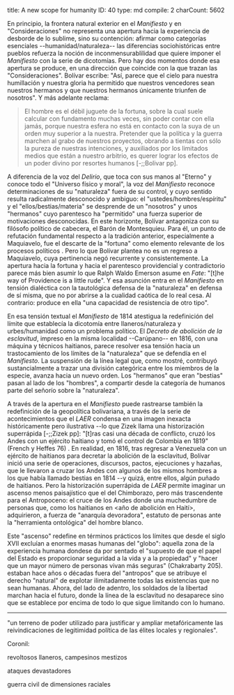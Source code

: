 title:          ​A new scope for humanity
ID:             40
type:           md
compile:        2
charCount:      5602


En principio, la frontera natural exterior en el *Manifiesto* y en "Consideraciones" no representa una apertura hacia la experiencia de desborde de lo sublime, sino su contención: afirmar como categorías esenciales --humanidad/naturaleza-- las diferencias sociohistóricas entre pueblos refuerza la noción de inconmensurablilidad que quiere imponer el *Manifiesto* con la serie de dicotomías. Pero hay dos momentos donde esa apertura se produce, en una dirección que coincide con la que trazan las "Consideraciones". Bolívar escribe: "Así, parece que el cielo para nuestra humillación y nuestra gloria ha permitido que nuestros vencedores sean nuestros hermanos y que nuestros hermanos únicamente triunfen de nosotros". Y más adelante reclama:

> El hombre es el débil juguete de la fortuna, sobre la cual suele calcular con fundamento muchas veces, sin poder contar con ella jamás, porque nuestra esfera no está en contacto con la suya de un orden muy superior a la nuestra. Pretender que la política y la guerra marchen al grabo de nuestros proyectos, obrando a tientas con sólo la pureza de nuestras intenciones, y auxiliados por los limitados medios que están a nuestro arbitrio, es querer lograr los efectos de un poder divino por resortes humanos [-;;Bolivar pp].

A diferencia de la voz del *Delirio*, que toca con sus manos al "Eterno" y conoce todo el "Universo físico y moral", la voz del *Manifiesto* reconoce determinaciones de su "naturaleza" fuera de su control, y cuyo sentido resulta radicalmente desconocido y ambiguo: el "ustedes/hombres/espíritu" y el "ellos/bestias/materia" se desprende de un "nosotros" y unos "hermanos" cuyo parentesco ha "permitido" una fuerza superior de motivaciones desconocidas. En este horizonte, Bolívar antagoniza con su filósofo político de cabecera, el Barón de Montesquieu. Para él, un punto de refutación fundamental respecto a la tradición anterior, especialmente a Maquiavelo, fue el descarte de la "fortuna" como elemento relevante de los procesos políticos <!--referencia-->. Pero lo que Bolívar plantea no es un regreso a Maquiavelo, cuya pertinencia negó recurrente y consistentemente. La apertura hacia la fortuna y hacia el parentesco providencial y contradictorio parece más bien asumir lo que Ralph Waldo Emerson asume en *Fate*: "[t]he way of Providence is a little rude". Y esa asunción entra en el *Manifiesto* en tensión dialéctica con la tautológica defensa de la "naturaleza" en defensa de sí misma, que no por abrirse a la cualidad caótica de lo real cesa. Al contrario: produce en ella "una capacidad de resistencia de otro tipo".

En esa tensión textual el *Manifiesto* de 1814 atestigua la redefinición del límite que establecía la dicotomía entre llaneros/naturaleza y urbes/humanidad  como un problema político. El *Decreto de abolición de la esclavitud*, impreso en la misma localidad --Carúpano-- en 1816, con una máquina y técnicos haitianos, parece resolver esa tensión hacia un trastocamiento de los límites de la "naturaleza" que se defendía en el *Manifiesto*. La suspensión de la línea legal que, como mostré, contribuyó sustancialmente a trazar una división categórica entre los miembros de la especie, avanza hacia un nuevo orden. Los "hermanos" que eran "bestias" pasan al lado de los "hombres", a compartir desde la categoría de humanos parte del señorío sobre la "naturaleza".

A través de la apertura en el *Manifiesto*  puede rastrearse también la redefinición de la geopolítica bolivariana, a través de la serie de acontecimientos que el _LAER_ condensa en una imagen inexacta históricamente pero ilustrativa --lo que Zizek llama una historización superrápida [-;;Zizek pp]: "[t]ras casi una década de conflicto, cruzó los Andes con un ejército haitiano y tomó el control de Colombia en 1819" (French y Heffes 76) . En realidad, en 1816, tras regresar a Venezuela con un ejército de haitianos para decretar la abolición de la esclavitud, Bolívar inició una serie de operaciones, discursos, pactos, ejecuciones y hazañas, que le llevaron a cruzar los Andes con algunos de los mismos hombres a los que había llamado bestias en 1814 --y quizá, entre ellos, algún puñado de haitianos. Pero la historización superrápida de _LAER_ permite imaginar un ascenso menos paisajístico que el del Chimborazo, pero más trascendente para el Antropoceno: el cruce de los Andes donde una muchedumbre de personas que, como los haitianos en <año de abolición en Haití>, adquirieron, a fuerza de "anarquía devoradora",  estatuto de personas ante la "herramienta ontológica" del hombre blanco. 

<!-- redondear con terminología del principio -->
Este "ascenso" redefine en términos prácticos los límites que desde el siglo XVII excluían a enormes masas humanas del "globo": aquella zona de la experiencia humana dondese da por sentado el "supuesto de que el papel del Estado es proporcionar seguridad a la vida y a la propiedad" y "hacer que un mayor número de personas vivan más seguras" (Chakrabarty 205). estaban hace años o décadas fuera del "antropos" que se atribuye el derecho "natural" de explotar ilimitadamente todas las existencias que no sean humanas. Ahora, del lado de adentro, los soldados de la libertad marchan hacia el futuro, donde la línea de la esclavitud no desaparece sino que se establece por encima de todo lo que sigue limitando con lo humano. 

***

 "un terreno de poder utilizado para justificar y ampliar metafóricamente las reivindicaciones de legitimidad política de las élites locales y regionales". 
 
 Coronil:
 
  revoltosos llaneros, campesinos mestizos
  
  ataques devastadores
  
  guerra civil de dimensiones raciales